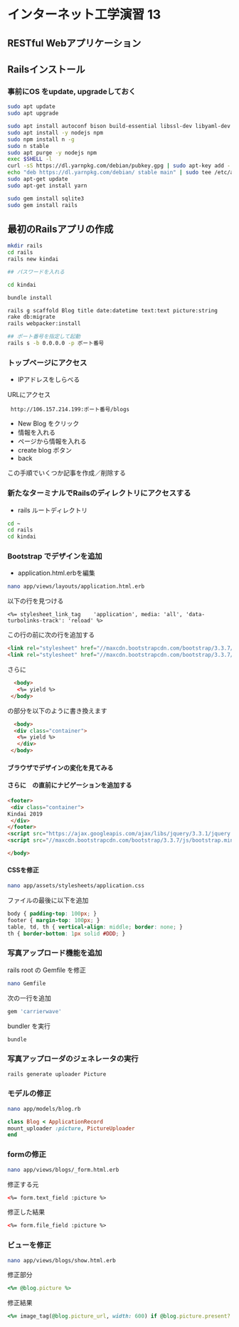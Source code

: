 # インターネット工学演習 13
## RESTful Webアプリケーション

## Railsインストール

### 事前にOS をupdate, upgradeしておく

```bash
sudo apt update
sudo apt upgrade
```

```bash
sudo apt install autoconf bison build-essential libssl-dev libyaml-dev libreadline-dev zlib1g-dev libncurses5-dev libffi-dev libgdbm-dev sqlite3 libsqlite3-dev
sudo apt install -y nodejs npm
sudo npm install n -g
sudo n stable
sudo apt purge -y nodejs npm
exec $SHELL -l
curl -sS https://dl.yarnpkg.com/debian/pubkey.gpg | sudo apt-key add -
echo "deb https://dl.yarnpkg.com/debian/ stable main" | sudo tee /etc/apt/sources.list.d/yarn.list
sudo apt-get update
sudo apt-get install yarn

sudo gem install sqlite3
sudo gem install rails
```

## 最初のRailsアプリの作成

```bash
mkdir rails
cd rails
rails new kindai

## パスワードを入れる

cd kindai

bundle install

rails g scaffold Blog title date:datetime text:text picture:string
rake db:migrate
rails webpacker:install

## ポート番号を指定して起動
rails s -b 0.0.0.0 -p ボート番号
```

###  トップページにアクセス

* IPアドレスをしらべる

URLにアクセス

```
 http://106.157.214.199:ポート番号/blogs
```

* New Blog をクリック
* 情報を入れる
* ページから情報を入れる
* create blog ボタン
* back

この手順でいくつか記事を作成／削除する

### 新たなターミナルでRailsのディレクトリにアクセスする

* rails ルートディレクトリ

```bash
cd ~
cd rails
cd kindai
```
 
###  Bootstrap でデザインを追加
 
 * application.html.erbを編集

 ```bash
 nano app/views/layouts/application.html.erb
 ```
 
 以下の行を見つける
 
 ```heml
 <%= stylesheet_link_tag    'application', media: 'all', 'data-turbolinks-track': 'reload' %>
 ```
 
 この行の前に次の行を追加する
 
 ```html
 <link rel="stylesheet" href="//maxcdn.bootstrapcdn.com/bootstrap/3.3.7/css/bootstrap.min.css">
<link rel="stylesheet" href="//maxcdn.bootstrapcdn.com/bootstrap/3.3.7/css/bootstrap-theme.min.css">
 ```
 
 さらに
 
 ```html
   <body>
    <%= yield %>
  </body>
 ```
 
 の部分を以下のように書き換えます
 
 ```html
   <body>
   <div class="container">
    <%= yield %>
    </div>
  </body>
 ```
 
 #### ブラウザでデザインの変化を見てみる
 
 #### さらに</body>　の直前にナビゲーションを追加する
 
 ```html
 <footer>
  <div class="container">
Kindai 2019
  </div>
</footer>
<script src="https://ajax.googleapis.com/ajax/libs/jquery/3.3.1/jquery.min.js"></script>
<script src="//maxcdn.bootstrapcdn.com/bootstrap/3.3.7/js/bootstrap.min.js"></script>

</body>　
 ```
 #### CSSを修正
 
 ```bash
nano app/assets/stylesheets/application.css
 ```
 
 ファイルの最後に以下を追加
 
 ```css
body { padding-top: 100px; }
footer { margin-top: 100px; }
table, td, th { vertical-align: middle; border: none; }
th { border-bottom: 1px solid #DDD; }
 ```
 
 
 ### 写真アップロード機能を追加
 
 rails root の Gemfile を修正
 
 ```bash
 nano Gemfile
 ```

次の一行を追加

```ruby
gem 'carrierwave'
```

 bundler を実行
 
 ```bash
 bundle
 ```
 
 ### 写真アップローダのジェネレータの実行
 
 ```bash
 rails generate uploader Picture
 ```

### モデルの修正

```bash
nano app/models/blog.rb
```

```ruby
class Blog < ApplicationRecord
mount_uploader :picture, PictureUploader
end
```

### formの修正

```bash
nano app/views/blogs/_form.html.erb
```

修正する元

```html
<%= form.text_field :picture %>
```

修正した結果

```html
<%= form.file_field :picture %>
```

### ビューを修正

```bash
nano app/views/blogs/show.html.erb
```
修正部分

```ruby
<%= @blog.picture %>
```

修正結果

```ruby
<%= image_tag(@blog.picture_url, width: 600) if @blog.picture.present? %>
```
